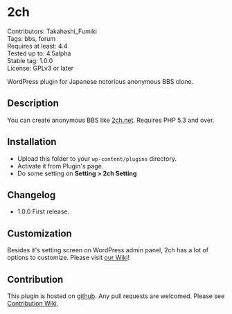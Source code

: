 2ch
======================

Contributors: Takahashi_Fumiki  
Tags: bbs, forum  
Requires at least: 4.4  
Tested up to: 4.5alpha  
Stable tag: 1.0.0  
License: GPLv3 or later  

WordPress plugin for Japanese notorious anonymous BBS clone.

## Description

You can create anonymous BBS like [2ch.net](http://2ch.net). Requires PHP 5.3 and over.

## Installation

- Upload this folder to your `wp-content/plugins` directory.
- Activate it from Plugin's page.
- Do some setting on **Setting > 2ch Setting**

## Changelog

- 1.0.0 First release.

## Customization

Besides it's setting screen on WordPress admin panel, 2ch has a lot of options to
customize. Please visit [our Wiki](https://github.com/hametuha/2ch/wiki)!

## Contribution

This plugin is hosted on [github](https://github.com/hametuha/2ch). 
Any pull requests are welcomed. Please see [Contribution Wiki](https://github.com/hametuha/2ch/wiki/Contribution).
